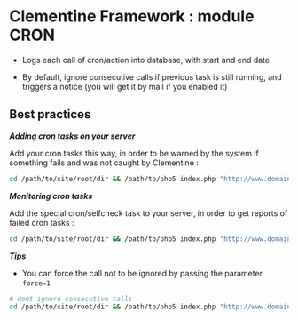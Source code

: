 Clementine Framework : module CRON
===

* Logs each call of cron/action into database, with start and end date

* By default, ignore consecutive calls if previous task is still running, and triggers a notice (you will get it by mail if you enabled it)

Best practices
--------------

***Adding cron tasks on your server***

Add your cron tasks this way, in order to be warned by the system if something fails and was not caught by Clementine :
```bash
cd /path/to/site/root/dir && /path/to/php5 index.php "http://www.domain.com" "cron/task" || echo "PHP return code was $?" | mail -s "Clementine CRON failed : www.domain.com/cron/task" email@domain.com
```

***Monitoring cron tasks***

Add the special cron/selfcheck task to your server, in order to get reports of failed cron tasks :
```bash
cd /path/to/site/root/dir && /path/to/php5 index.php "http://www.domain.com" "cron/selfcheck" || echo "PHP return code was $?" | mail -s "Clementine CRON failed : www.domain.com/cron/selfcheck" email@domain.com
```

***Tips***

* You can force the call not to be ignored by passing the parameter `force=1`

```bash
# dont ignore consecutive calls
cd /path/to/site/root/dir && /path/to/php5 index.php "http://www.domain.com" "cron/task" "force=1" || echo "PHP return code was $?" | mail -s "Clementine CRON failed : www.domain.com/cron/task" email@domain.com
```
